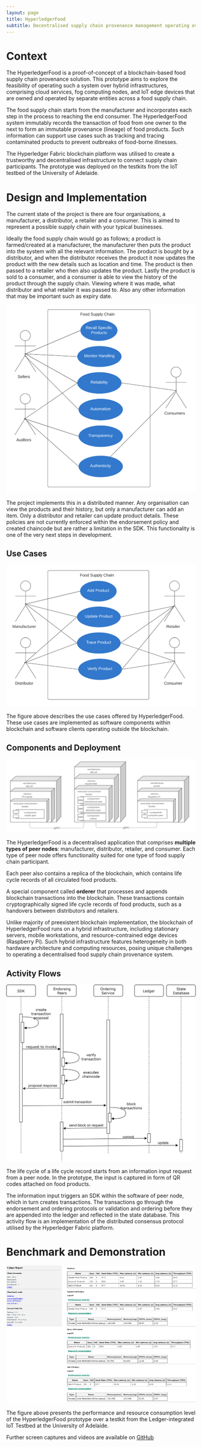 ```yaml
---
layout: page
title: HyperledgerFood
subtitle: Decentralised supply chain provenance management operating over hybrid decentralised IoT infrastructures
---
```


# Context 
The HyperledgerFood is a proof-of-concept of a blockchain-based food supply chain provenance solution. This prototype aims to explore the feasibility of operating such a system over hybrid infrastructures, comprising cloud services, fog computing nodes, and IoT edge devices that are owned and operated by separate entities across a food supply chain. 

The food supply chain starts from the manufacturer and incorporates each step in the process to reaching the end consumer. The HyperledgerFood system immutably records the transaction of food from one owner to the next to form an immutable provenance (lineage) of food products. Such information can support use cases such as tracking and tracing contaminated products to prevent outbreaks of food-borne illnesses. 

The Hyperledger Fabric blockchain platform was utilised to create a trustworthy and decentralised infrastructure to connect supply chain participants. The prototype was deployed on the testkits from the IoT testbed of the University of Adelaide. 

  
# Design and Implementation

The current state of the project is there are four organisations, a manufacturer, a distributor, a retailer and a consumer. This is aimed to represent a possible supply chain with your typical businesses. 

Ideally the food supply chain would go as follows; a product is farmed/created at a manufacturer, the manufacturer then puts the product into the system with all the relevant information. The product is bought by a distributor, and when the distributor receives the product it now updates the product with the new details such as location and time. The product is then passed to a retailer who then also updates the product. Lastly the product is sold to a consumer, and a consumer is able to view the history of the product through the supply chain. Viewing where it was made, what distributor and what retailer it was passed to. Also any other information that may be important such as expiry date. 

![](assets/img/HyperledgerFood-UseCases-Diagram.png)

The project implements this in a distributed manner. Any organisation can view the products and their history, but only a manufacturer can add an item. Only a distributor and retailer can update product details. These policies are not currently enforced within the endorsement policy and created chaincode but are rather a limitation in the SDK. This functionality is one of the very next steps in development.

## Use Cases

![](assets/img/HyperledgerFood-OrgUseCases-Diagram.png)

The figure above describes the use cases offered by HyperledgerFood. These use cases are implemented as software components within blockchain and software clients operating outside the blockchain. 

## Components and Deployment

![](assets/img/HyperledgerFood-Deployment-Diagram.png)

The HyperledgerFood is a decentralised application that comprises **multiple types of peer nodes**: manufacturer, distributor, retailer, and consumer. Each type of peer node offers functionality suited for one type of food supply chain participant. 

Each peer also contains a replica of the blockchain, which contains life cycle records of all circulated food products. 

A special component called **orderer** that processes and appends blockchain transactions into the  blockchain. These transactions contain cryptographically signed life cycle records of food 
products, such as a handovers between distributors and retailers. 

Unlike majority of preexistent blockchain implementation, the blockchain of HyperledgerFood runs on a hybrid infrastructure, including stationary servers, mobile workstations, and resource-contrained edge devices (Raspberry Pi). Such hybrid infrastructure features heterogeneity in both hardware architecture and computing resources, posing unique challenges to operating a decentralised food supply chain provenance system. 

## Activity Flows

![](assets/img/HyperledgerFood-Sequence-Diagram.png)

The life cycle of a life cycle record starts from an information input request from a peer node. In the prototype, the input is captured in form of QR codes attached on food products. 

The information input triggers an SDK within the software of peer node, which in turn creates transactions. The transactions go through the endorsement and ordering protocols or validation and ordering before they are appended into the ledger and reflected in the state database. This activity flow is an implementation of the distributed consensus protocol utilised by the Hyperledger Fabric platform. 

# Benchmark and Demonstration

![](assets/img/HyperledgerFood-NUCwithPi.png)

The figure above presents the performance and resource consumption level of the HyperledgerFood prototype over a testkit from the Ledger-integrated IoT Testbed at the University of Adelaide. 

Further screen captures and videos are available on [GitHub](https://github.com/CREST-Adelaide/LIEF-LIT-HyperledgerFood/tree/main/docs/videos)